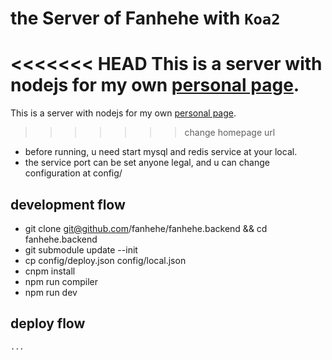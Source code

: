 # the Server of Fanhehe with `Koa2`

<<<<<<< HEAD
This is a server with nodejs for my own [personal page](http://http://115.29.49.204/).
=======
This is a server with nodejs for my own [personal page](http://115.29.49.204/).
>>>>>>> change homepage url


- before running, u need start mysql and redis service at your local.
- the service port can be set anyone legal, and u can change configuration at config/

## development flow

* git clone git@github.com/fanhehe/fanhehe.backend && cd fanhehe.backend
* git submodule update --init
* cp config/deploy.json config/local.json
* cnpm install
* npm run compiler
* npm run dev

## deploy flow

`...`
